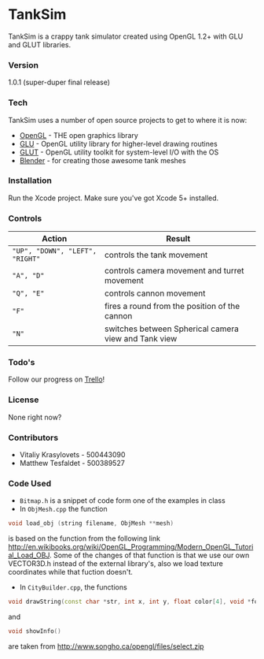 # TankSim

TankSim is a crappy tank simulator created using OpenGL 1.2+ with GLU and GLUT libraries.

### Version
1.0.1 (super-duper final release)

### Tech

TankSim uses a number of open source projects to get to where it is now:

* [OpenGL] - THE open graphics library
* [GLU] - OpenGL utility library for higher-level drawing routines
* [GLUT] - OpenGL utility toolkit for system-level I/O with the OS
* [Blender] - for creating those awesome tank meshes

### Installation

Run the Xcode project. Make sure you've got Xcode 5+ installed.

### Controls

| Action | Result |
| ------ | ------ |
| ```"UP", "DOWN", "LEFT", "RIGHT"``` | controls the tank movement |
| ```"A", "D"``` | controls camera movement and turret movement |
| ```"Q", "E"``` | controls cannon movement |
| ```"F"``` | fires a round from the position of the cannon |
| ```"N"``` | switches between Spherical camera view and Tank view |

### Todo's

Follow our progress on [Trello]!

### License

None right now?

### Contributors

- Vitaliy Krasylovets - 500443090
- Matthew Tesfaldet - 500389527

### Code Used
- ```Bitmap.h``` is a snippet of code form one of the examples in class
- In ```ObjMesh.cpp``` the function 
```c++
void load_obj (string filename, ObjMesh **mesh)
```
is based on the function from the following link http://en.wikibooks.org/wiki/OpenGL_Programming/Modern_OpenGL_Tutorial_Load_OBJ.
Some of the changes of that function is that we use our own VECTOR3D.h instead of the external library's, also we load texture coordinates while that fuction doesn't.
- In ```CityBuilder.cpp```, the functions
```c++
void drawString(const char *str, int x, int y, float color[4], void *font)
```
and
```c++
void showInfo()
```
are taken from http://www.songho.ca/opengl/files/select.zip

[OpenGL]:https://www.opengl.org/
[GLU]:https://www.opengl.org/resources/libraries/
[GLUT]:https://www.opengl.org/resources/libraries/glut/
[Blender]:http://www.blender.org/
[Trello]:https://trello.com/b/FeaxK9sa/tanksim